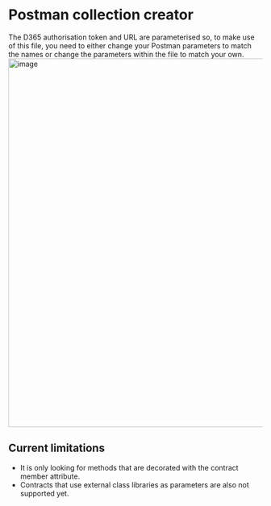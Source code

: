 # Postman collection creator
The D365 authorisation token and URL are parameterised so, to make use of this file, you need to either change your Postman parameters to match the names or change the parameters within the file to match your own.
<img width="1206" height="732" alt="image" src="https://github.com/user-attachments/assets/56ef5d5b-50f0-49e1-819d-d48f913365f5" />

## Current limitations
- It is only looking for methods that are decorated with the contract member attribute.
- Contracts that use external class libraries as parameters are also not supported yet.
